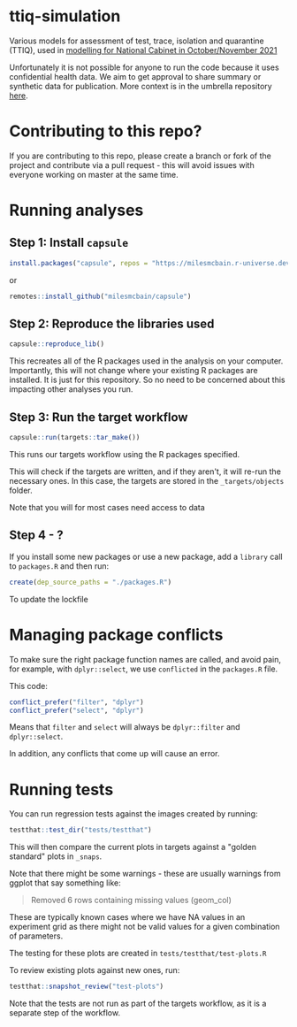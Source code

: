 # ttiq-simulation

Various models for assessment of test, trace, isolation and quarantine (TTIQ), used in [modelling for National Cabinet in October/November 2021](https://www.doherty.edu.au/our-work/institute-themes/viral-infectious-diseases/covid-19/covid-19-modelling/modelling)

Unfortunately it is not possible for anyone to run the code because it uses confidential health data. We aim to get approval to share summary or synthetic data for publication. More context is in the umbrella repository [here](https://github.com/aus-covid-modelling/NationalCabinetModelling-OctNov21).

# Contributing to this repo?

If you are contributing to this repo, please create a branch or fork of the project
and contribute via a pull request - this will avoid issues with everyone working on master at the same time.

# Running analyses

## Step 1: Install `capsule`

```r
install.packages("capsule", repos = "https://milesmcbain.r-universe.dev")
```

or

```r
remotes::install_github("milesmcbain/capsule")
```

## Step 2: Reproduce the libraries used 

```r
capsule::reproduce_lib()
```

This recreates all of the R packages used in the analysis on your computer. Importantly, this will not change where your existing R packages are installed. It is just for this repository. So no need to be concerned about this impacting other analyses you run.

## Step 3: Run the target workflow

```r
capsule::run(targets::tar_make())
```

This runs our targets workflow using the R packages specified.

This will check if the targets are written, and if they aren't, it will re-run the necessary ones. In this case, the targets are stored in the `_targets/objects` folder.

Note that you will for most cases need access to data

## Step 4 - ?

If you install some new packages or use a new package, add a `library` call to `packages.R` and then run:

```r
create(dep_source_paths = "./packages.R")
```

To update the lockfile

# Managing package conflicts

To make sure the right package function names are called, and avoid pain, for example, with `dplyr::select`, we use `conflicted` in the `packages.R` file.

This code:

```r
conflict_prefer("filter", "dplyr")
conflict_prefer("select", "dplyr")
```

Means that `filter` and `select` will always be `dplyr::filter` and `dplyr::select`.

In addition, any conflicts that come up will cause an error.

# Running tests

You can run regression tests against the images created by running:

```r
testthat::test_dir("tests/testthat")
```

This will then compare the current plots in targets against a "golden standard"
plots in `_snaps`.

Note that there might be some warnings - these are usually warnings from ggplot
that say something like:

> Removed 6 rows containing missing values (geom_col)

These are typically known cases where we have NA values in an experiment grid
as there might not be valid values for a given combination of parameters.

The testing for these plots are created in `tests/testthat/test-plots.R`

To review existing plots against new ones, run:

```r
testthat::snapshot_review("test-plots")
```

Note that the tests are not run as part of the targets workflow, as it is a
separate step of the workflow.